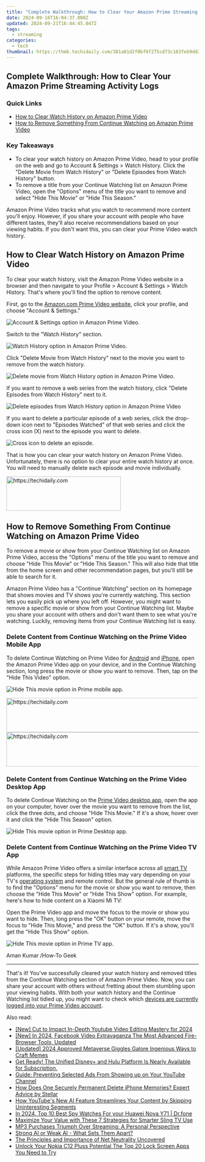 ```yaml
---
title: "Complete Walkthrough: How to Clear Your Amazon Prime Streaming Activity Logs"
date: 2024-09-16T16:04:37.008Z
updated: 2024-09-21T16:44:45.047Z
tags:
  - streaming
categories:
  - tech
thumbnail: https://thmb.techidaily.com/381a81d2f0bf0f275cd73c183feb9dd23edc02b562c706bfd05492d891a44a5e.jpg
---
```


## Complete Walkthrough: How to Clear Your Amazon Prime Streaming Activity Logs

### Quick Links

* [How to Clear Watch History on Amazon Prime Video](https://instagram-video-files.techidaily.com/updated-2024-approved-navigating-melodic-waters-a-legal-guide-on-instagram/)
* [How to Remove Something From Continue Watching on Amazon Prime Video](https://extra-information.techidaily.com/updated-budding-filmmakers-best-gopro-upgrades/)

### Key Takeaways

* To clear your watch history on Amazon Prime Video, head to your profile on the web and go to Account & Settings > Watch History. Click the "Delete Movie from Watch History" or "Delete Episodes from Watch History" button.
* To remove a title from your Continue Watching list on Amazon Prime Video, open the "Options" menu of the title you want to remove and select "Hide This Movie" or "Hide This Season."

 Amazon Prime Video tracks what you watch to recommend more content you'll enjoy. However, if you share your account with people who have different tastes, they'll also receive recommendations based on your viewing habits. If you don't want this, you can clear your Prime Video watch history.

##  How to Clear Watch History on Amazon Prime Video

 To clear your watch history, visit the Amazon Prime Video website in a browser and then navigate to your Profile > Account & Settings > Watch History. That's where you'll find the option to remove content.

 First, go to the [Amazon.com Prime Video website](https://www.amazon.com/Amazon-Video/b/?ie=UTF8&node=2858778011&ref%5F=nav%5Fcs%5Fprime%5Fvideo&tag=hotoge-20&ascsubtag=UUhtgUeUpU2001525&asc%5Frefurl=https%3A%2F%2Fwww.howtogeek.com%2Fdelete-amazon-prime-watch-history%2F&asc%5Fcampaign=Evergreen), click your profile, and choose "Account & Settings."

![Account & Settings option in Amazon Prime Video.](https://static1.howtogeekimages.com/wordpress/wp-content/uploads/2024/01/account-settings-option-in-amazon-prime-video.jpg) 

 Switch to the "Watch History" section.

![Watch History option in Amazon Prime Video.](https://static1.howtogeekimages.com/wordpress/wp-content/uploads/2024/01/watch-history-option-in-amazon-prime-video.jpg) 

 Click "Delete Movie from Watch History" next to the movie you want to remove from the watch history.

![Delete movie from Watch History option in Amazon Prime Video.](https://static1.howtogeekimages.com/wordpress/wp-content/uploads/2024/01/delete-movie-from-watch-history-option-in-amazon-prime-video.jpg) 

 If you want to remove a web series from the watch history, click "Delete Episodes from Watch History" next to it.

![Delete episodes from Watch History option in Amazon Prime Video](https://static1.howtogeekimages.com/wordpress/wp-content/uploads/2024/01/delete-episodes-from-watch-history-option-in-amazon-prime-video.jpg) 

 If you want to delete a particular episode of a web series, click the drop-down icon next to "Episodes Watched" of that web series and click the cross icon (X) next to the episode you want to delete.

![Cross icon to delete an episode.](https://static1.howtogeekimages.com/wordpress/wp-content/uploads/2024/01/cross-icon-to-delete-an-episode.jpg) 

 That is how you can clear your watch history on Amazon Prime Video. Unfortunately, there is no option to clear your entire watch history at once. You will need to manually delete each episode and movie individually.

<!-- affiliate ads begin -->
<a href="https://wigfever.sjv.io/c/5597632/2005183/22899" target="_top" id="2005183">
  <img src="//a.impactradius-go.com/display-ad/22899-2005183" border="0" alt="https://techidaily.com" width="300" height="90"/>
</a>
<img height="0" width="0" src="https://wigfever.sjv.io/i/5597632/2005183/22899" style="position:absolute;visibility:hidden;" border="0" />
<!-- affiliate ads end -->

##  How to Remove Something From Continue Watching on Amazon Prime Video

 To remove a movie or show from your Continue Watching list on Amazon Prime Video, access the "Options" menu of the title you want to remove and choose "Hide This Movie" or "Hide This Season." This will also hide that title from the home screen and other recommendation pages, but you'll still be able to search for it.

 Amazon Prime Video has a "Continue Watching" section on its homepage that shows movies and TV shows you're currently watching. This section lets you easily pick up where you left off. However, you might want to remove a specific movie or show from your Continue Watching list. Maybe you share your account with others and don't want them to see what you're watching. Luckily, removing items from your Continue Watching list is easy.

###  Delete Content from Continue Watching on the Prime Video Mobile App

 To delete Continue Watching on Prime Video for [Android](https://www.anrdoezrs.net/links/3607085/type/dlg/sid/UUhtgUeUpU2001525/https://play.google.com/store/apps/details?id=com.amazon.avod.thirdpartyclient&hl=en%5FUS&gl=US) and [iPhone](https://apps.apple.com/us/app/amazon-prime-video/id545519333), open the Amazon Prime Video app on your device, and in the Continue Watching section, long press the movie or show you want to remove. Then, tap on the "Hide This Video" option.

![Hide This movie option in Prime mobile app.](https://static1.howtogeekimages.com/wordpress/wp-content/uploads/2024/01/hide-this-movie-option-in-prime-mobile-app.jpg) 

<!-- affiliate ads begin -->
<a href="https://appsumo.8odi.net/c/5597632/2100541/7443" target="_top" id="2100541">
  <img src="//a.impactradius-go.com/display-ad/7443-2100541" border="0" alt="https://techidaily.com" width="728" height="90"/>
</a>
<img height="0" width="0" src="https://appsumo.8odi.net/i/5597632/2100541/7443" style="position:absolute;visibility:hidden;" border="0" />
<!-- affiliate ads end -->

<!-- affiliate ads begin -->
<a href="https://aligracehair.sjv.io/c/5597632/2087239/19272" target="_top" id="2087239">
  <img src="//a.impactradius-go.com/display-ad/19272-2087239" border="0" alt="https://techidaily.com" width="728" height="90"/>
</a>
<img height="0" width="0" src="https://aligracehair.sjv.io/i/5597632/2087239/19272" style="position:absolute;visibility:hidden;" border="0" />
<!-- affiliate ads end -->

###  Delete Content from Continue Watching on the Prime Video Desktop App

 To delete Continue Watching on the [Prime Video desktop app](https://apps.microsoft.com/detail/9P6RC76MSMMJ?hl=en-US&gl=US), open the app on your computer, hover over the movie you want to remove from the list, click the three dots, and choose "Hide This Movie." If it's a show, hover over it and click the "Hide This Season" option.

![Hide This movie option in Prime Desktop app.](https://static1.howtogeekimages.com/wordpress/wp-content/uploads/2024/01/hide-this-movie-option-in-prime-desktop-app-1.jpg) 

###  Delete Content from Continue Watching on the Prime Video TV App

 While Amazon Prime Video offers a similar interface across all [smart TV](https://extra-lessons.techidaily.com/maximizing-zoom-top-strategies-for-chromebooks/) platforms, the specific steps for hiding titles may vary depending on your TV's [operating system](https://hardware-updates.techidaily.com/mastering-tech-choices-trustworthy-tips-from-toms-hardware-hub/) and remote control. But the general rule of thumb is to find the "Options" menu for the movie or show you want to remove, then choose the "Hide This Movie" or "Hide This Show" option. For example, here's how to hide content on a Xiaomi Mi TV:

 Open the Prime Video app and move the focus to the movie or show you want to hide. Then, long press the "OK" button on your remote, move the focus to "Hide This Movie," and press the "OK" button. If it's a show, you'll get the "Hide This Show" option.

![Hide This movie option in Prime TV app.](https://static1.howtogeekimages.com/wordpress/wp-content/uploads/2024/01/hide-this-movie-option-in-prime-tv-app.jpg) 

Aman Kumar /How-To Geek

---

 That's it! You've successfully cleared your watch history and removed titles from the Continue Watching section of Amazon Prime Video. Now, you can share your account with others without fretting about them stumbling upon your viewing habits. With both your watch history and the Continue Watching list tidied up, you might want to check which [devices are currently logged into your Prime Video account](https://easy-unlock-android.techidaily.com/downloading-samfw-frp-tool-30-for-honor-x9b-by-drfone-android/).

<ins class="adsbygoogle"
     style="display:block"
     data-ad-format="autorelaxed"
     data-ad-client="ca-pub-7571918770474297"
     data-ad-slot="1223367746"></ins>

<ins class="adsbygoogle"
     style="display:block"
     data-ad-client="ca-pub-7571918770474297"
     data-ad-slot="8358498916"
     data-ad-format="auto"
     data-full-width-responsive="true"></ins>

<span class="atpl-alsoreadstyle">Also read:</span>
<div><ul>
<li><a href="https://youtube-webster.techidaily.com/ut-to-impact-in-depth-youtube-video-editing-mastery-for-2024/"><u>[New] Cut to Impact In-Depth Youtube Video Editing Mastery for 2024</u></a></li>
<li><a href="https://facebook-video-recording.techidaily.com/new-in-2024-facebook-video-extravaganza-the-most-advanced-fire-browser-tools-updated/"><u>[New] In 2024, Facebook Video Extravaganza The Most Advanced Fire-Browser Tools, Updated</u></a></li>
<li><a href="https://fox-direct.techidaily.com/updated-2024-approved-metaverse-giggles-galore-ingenious-ways-to-craft-memes/"><u>[Updated] 2024 Approved Metaverse Giggles Galore Ingenious Ways to Craft Memes</u></a></li>
<li><a href="https://media-tips.techidaily.com/get-ready-the-unified-disneyplus-and-hulu-platform-is-nearly-available-for-subscription/"><u>Get Ready! The Unified Disney+ and Hulu Platform Is Nearly Available for Subscription.</u></a></li>
<li><a href="https://media-tips.techidaily.com/guide-preventing-selected-ads-from-showing-up-on-your-youtube-channel/"><u>Guide: Preventing Selected Ads From Showing up on Your YouTube Channel</u></a></li>
<li><a href="https://data-safeguard.techidaily.com/how-does-one-securely-permanent-delete-iphone-memories-expert-advice-by-stellar/"><u>How Does One Securely Permanent Delete iPhone Memories? Expert Advice by Stellar</u></a></li>
<li><a href="https://media-tips.techidaily.com/how-youtubes-new-ai-feature-streamlines-your-content-by-skipping-uninteresting-segments/"><u>How YouTube's New AI Feature Streamlines Your Content by Skipping Uninteresting Segments</u></a></li>
<li><a href="https://android-location-track.techidaily.com/in-2024-top-10-best-spy-watches-for-your-huawei-nova-y71-drfone-by-drfone-virtual-android/"><u>In 2024, Top 10 Best Spy Watches For your Huawei Nova Y71 | Dr.fone</u></a></li>
<li><a href="https://media-tips.techidaily.com/maximize-your-value-with-these-7-strategies-for-smarter-sling-tv-use/"><u>Maximize Your Value with These 7 Strategies for Smarter Sling TV Use</u></a></li>
<li><a href="https://media-tips.techidaily.com/mp3-purchases-triumph-over-streaming-a-personal-perspective/"><u>MP3 Purchases Triumph Over Streaming: A Personal Perspective</u></a></li>
<li><a href="https://tech-revival.techidaily.com/strong-ai-or-weak-ai-what-sets-them-apart/"><u>Strong AI or Weak AI - What Sets Them Apart?</u></a></li>
<li><a href="https://tech-renaissance.techidaily.com/the-principles-and-importance-of-net-neutrality-uncovered/"><u>The Principles and Importance of Net Neutrality Uncovered</u></a></li>
<li><a href="https://easy-unlock-android.techidaily.com/unlock-your-nokia-c12-pluss-potential-the-top-20-lock-screen-apps-you-need-to-try-by-drfone-android/"><u>Unlock Your Nokia C12 Pluss Potential The Top 20 Lock Screen Apps You Need to Try</u></a></li>
</ul></div>

